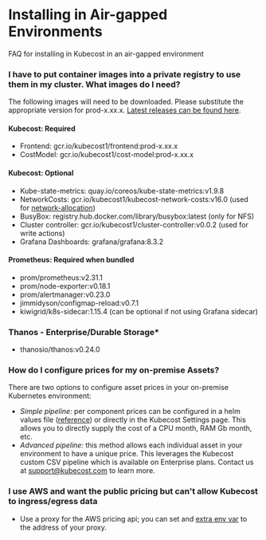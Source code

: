 Installing in Air-gapped Environments
=====================================

FAQ for installing in Kubecost in an air-gapped environment

### I have to put container images into a private registry to use them in my cluster. What images do I need?

The following images will need to be downloaded. Please substitute the appropriate version for prod-x.xx.x. [Latest releases can be found here](https://github.com/kubecost/cost-analyzer-helm-chart/releases).

#### Kubecost: Required
- Frontend: gcr.io/kubecost1/frontend:prod-x.xx.x
- CostModel: gcr.io/kubecost1/cost-model:prod-x.xx.x

#### Kubecost: Optional
- Kube-state-metrics: quay.io/coreos/kube-state-metrics:v1.9.8
- NetworkCosts: gcr.io/kubecost1/kubecost-network-costs:v16.0 (used for [network-allocation](https://github.com/kubecost/docs/blob/main/network-allocation.md))
- BusyBox: registry.hub.docker.com/library/busybox:latest (only for NFS)
- Cluster controller: gcr.io/kubecost1/cluster-controller:v0.0.2 (used for write actions)
- Grafana Dashboards: grafana/grafana:8.3.2

#### Prometheus: Required when bundled
- prom/prometheus:v2.31.1
- prom/node-exporter:v0.18.1
- prom/alertmanager:v0.23.0
- jimmidyson/configmap-reload:v0.7.1
- kiwigrid/k8s-sidecar:1.15.4 (can be optional if not using Grafana sidecar)

### Thanos - Enterprise/Durable Storage*
- thanosio/thanos:v0.24.0

### How do I configure prices for my on-premise Assets?

There are two options to configure asset prices in your on-premise Kubernetes environment:

- *Simple pipeline:* per component prices can be configured in a helm values file ([reference](https://github.com/kubecost/cost-analyzer-helm-chart/blob/6c0975614b4a6854be602d1a6f9506ce8b80abdc/cost-analyzer/values.yaml#L559-L570)) or directly in the Kubecost Settings page. This allows you to directly supply the cost of a CPU month, RAM Gb month, etc.
- *Advanced pipeline:* this method allows each individual asset in your environment to have a unique price. This leverages the Kubecost custom CSV pipeline which is available on Enterprise plans. Contact us at support@kubecost.com to learn more.

### I use AWS and want the public pricing but can't allow Kubecost to ingress/egress data
- Use a proxy for the AWS pricing api; you can set and [extra env var](https://github.com/kubecost/cost-analyzer-helm-chart/blob/v1.98/cost-analyzer/values.yaml#L304) to the address of your proxy. 




<!--- {"article":"4407601795863","section":"4402815636375","permissiongroup":"1500001277122"} --->

